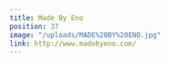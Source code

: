 ```yaml
---
title: Made By Eno
position: 37
image: "/uploads/MADE%20BY%20ENO.jpg"
link: http://www.madebyeno.com/
---
```


